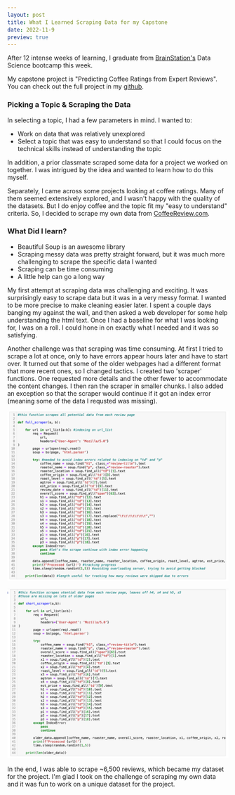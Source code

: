 ```yaml
---
layout: post
title: What I Learned Scraping Data for my Capstone
date: 2022-11-9 
preview: true
---
```


After 12 intense weeks of learning, I graduate from [BrainStation's](https://brainstation.io/course/online/remote-data-science-bootcamp) Data Science bootcamp this week. 

My capstone project is "Predicting Coffee Ratings from Expert Reviews". You can check out the full project in my [github](https://github.com/KMere21/capstone).

### Picking a Topic & Scraping the Data

In selecting a topic, I had a few parameters in mind. I wanted to:
* Work on data that was relatively unexplored
* Select a topic that was easy to understand so that I could focus on the technical skills instead of understanding the topic

In addition, a prior classmate scraped some data for a project we worked on together. I was intrigued by the idea and wanted to learn how to do this myself. 

Separately, I came across some projects looking at coffee ratings. Many of them seemed extensively explored, and I wasn't happy with the quality of the datasets. But I do enjoy coffee and the topic fit my "easy to understand" criteria. So, I decided to scrape my own data from [CoffeeReview.com](https://www.coffeereview.com/).

### What Did I learn?

* Beautiful Soup is an awesome library
* Scraping messy data was pretty straight forward, but it was much more challenging to scrape the specific data I wanted
* Scraping can be time consuming
* A little help can go a long way

My first attempt at scraping data was challenging and exciting. It was surprisingly easy to scrape data but it was in a very messy format. I wanted to be more precise to make cleaning easier later. I spent a couple days banging my against the wall, and then asked a web developer for some help understanding the html text. Once I had a baseline for what I was looking for, I was on a roll. I could hone in on exactly what I needed and it was so satisfying. 

Another challenge was that scraping was time consuming. At first I tried to scrape a lot at once, only to have errors appear hours later and have to start over. It turned out that some of the older webpages had a different format that more recent ones, so I changed tactics. I created two 'scraper' functions. One requested more details and the other fewer to accommodate the content changes. I then ran the scraper in smaller chunks. I also added an exception so that the scraper would continue if it got an index error (meaning some of the data I requsted was missing).

![_config.yml](/images/Scraper.png)

![_config.yml](/images/Short_scraper.png)

In the end, I was able to scrape ~6,500 reviews, which became my dataset for the project. I'm glad I took on the challenge of scraping my own data and it was fun to work on a unique dataset for the project.